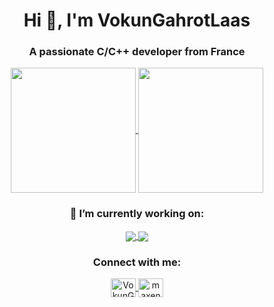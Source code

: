 <div align="center">

# Hi 👋, I'm VokunGahrotLaas

### A passionate C/C++ developer from France

<a href="https://github.com/anuraghazra/github-readme-stats" target="blank">
  <img height=200 align="center" src="https://github-readme-stats-beta-indol-38.vercel.app/api?username=VokunGahrotLaas&show_icons=true&locale=en&theme=midnight-purple&count_private=true" />
</a>
<a href="https://github.com/anuraghazra/github-readme-stats" target="blank">
   <img height=200 align="center" src="https://github-readme-stats-beta-indol-38.vercel.app/api/top-langs?username=VokunGahrotLaas&show_icons=true&locale=en&theme=midnight-purple&count_private=true&layout=compact&langs_count=8&hide=M4&size_weight=0.5&count_weight=0.5&card_width=320" />
</a>


### 🔭 I’m currently working on:

<a href="https://github.com/VokunGahrotLaas/ros2_control_py" target="blank">
  <img align="center" src="https://github-readme-stats-beta-indol-38.vercel.app/api/pin/?username=VokunGahrotLaas&repo=ros2_control_py&show_icons=true&locale=en&theme=midnight-purple&show_owner=true" />
</a>
<a href="https://github.com/VokunGahrotLaas/inf-process" target="blank">
  <img align="center" src="https://github-readme-stats-beta-indol-38.vercel.app/api/pin/?username=VokunGahrotLaas&repo=inf-process&show_icons=true&locale=en&theme=midnight-purple&show_owner=true" />
</a>

### Connect with me:

<a href="https://matrix.to/#/@vokungahrotlaas:matrix.org" target="blank">
  <img align="center" src="https://matrix.org/images/matrix-logo-white.svg" alt="VokunGahraotLaas" height="30" width="40"/>
</a>
<a href="https://linkedin.com/in/maxence-michot" target="blank">
  <img align="center" src="https://raw.githubusercontent.com/rahuldkjain/github-profile-readme-generator/master/src/images/icons/Social/linked-in-alt.svg" alt="maxence michot" height="30" width="40"/>
</a>

</div>
